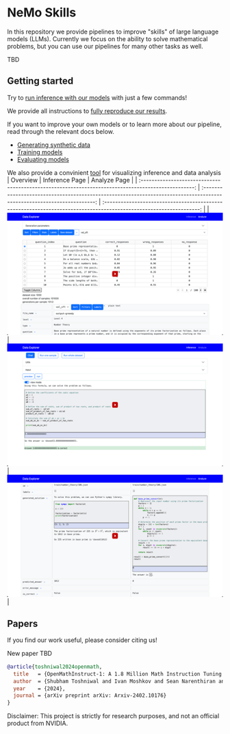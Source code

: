 # NeMo Skills

In this repository we provide pipelines to improve "skills" of large language models (LLMs).
Currently we focus on the ability to solve mathematical problems, but you can use our pipelines for many other tasks as well.

TBD

## Getting started

Try to [run inference with our models](/docs/inference.md) with just a few commands!

We provide all instructions to [fully reproduce our results](/docs/reproducing-results.md).

If you want to improve your own models or to learn more about our pipeline, read through the relevant docs below.

- [Generating synthetic data](/docs/synthetic-data-generation.md)
- [Training models](/docs/training.md)
- [Evaluating models](/docs/evaluation.md)

We also provide a convinient [tool](/nemo_inspector/Readme.md) for visualizing inference and data analysis
|                                              Overview                                               |                                                     Inference Page                                                      |                                                    Analyze Page                                                     |
| :-------------------------------------------------------------------------------------------------: | :---------------------------------------------------------------------------------------------------------------------: | :-----------------------------------------------------------------------------------------------------------------: |
| [![Demo of the tool](/nemo_inspector/images/demo.png)](https://www.youtube.com/watch?v=EmBFEl7ydqE) | [![Demo of the inference page](/nemo_inspector/images/inference_page.png)](https://www.youtube.com/watch?v=6utSkPCdNks) | [![Demo of the analyze page](/nemo_inspector/images/analyze_page.png)](https://www.youtube.com/watch?v=cnPyDlDmQXg) |


## Papers

If you find our work useful, please consider citing us!

New paper TBD

```bibtex
@article{toshniwal2024openmath,
  title   = {OpenMathInstruct-1: A 1.8 Million Math Instruction Tuning Dataset},
  author  = {Shubham Toshniwal and Ivan Moshkov and Sean Narenthiran and Daria Gitman and Fei Jia and Igor Gitman},
  year    = {2024},
  journal = {arXiv preprint arXiv: Arxiv-2402.10176}
}
```

Disclaimer: This project is strictly for research purposes, and not an official product from NVIDIA.